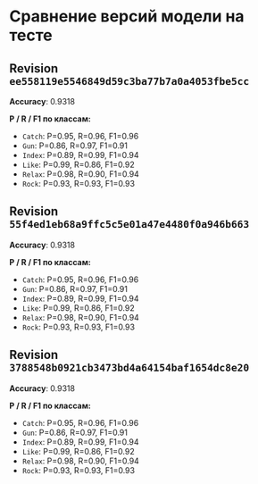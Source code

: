 # Сравнение версий модели на тесте

## Revision `ee558119e5546849d59c3ba77b7a0a4053fbe5cc`

**Accuracy**: 0.9318  

**P / R / F1 по классам:**  
- `Catch`: P=0.95, R=0.96, F1=0.96
- `Gun`: P=0.86, R=0.97, F1=0.91
- `Index`: P=0.89, R=0.99, F1=0.94
- `Like`: P=0.99, R=0.86, F1=0.92
- `Relax`: P=0.98, R=0.90, F1=0.94
- `Rock`: P=0.93, R=0.93, F1=0.93
## Revision `55f4ed1eb68a9ffc5c5e01a47e4480f0a946b663`

**Accuracy**: 0.9318  

**P / R / F1 по классам:**  
- `Catch`: P=0.95, R=0.96, F1=0.96
- `Gun`: P=0.86, R=0.97, F1=0.91
- `Index`: P=0.89, R=0.99, F1=0.94
- `Like`: P=0.99, R=0.86, F1=0.92
- `Relax`: P=0.98, R=0.90, F1=0.94
- `Rock`: P=0.93, R=0.93, F1=0.93
## Revision `3788548b0921cb3473bd4a64154baf1654dc8e20`

**Accuracy**: 0.9318  

**P / R / F1 по классам:**  
- `Catch`: P=0.95, R=0.96, F1=0.96
- `Gun`: P=0.86, R=0.97, F1=0.91
- `Index`: P=0.89, R=0.99, F1=0.94
- `Like`: P=0.99, R=0.86, F1=0.92
- `Relax`: P=0.98, R=0.90, F1=0.94
- `Rock`: P=0.93, R=0.93, F1=0.93
